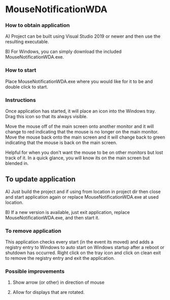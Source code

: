 # MouseNotificationWDA

### How to obtain application ###

A) Project can be built using Visual Studio 2019 or newer and then use the resulting executable.

B) For Windows, you can simply download the included MouseNotificationWDA.exe.

### How to start ###

Place MouseNotificationWDA.exe where you would like for it to be and double click to start.

### Instructions ###

Once application has started, it will place an icon into the Windows tray. Drag this icon so that its always visible.

Move the mouse off of the main screen onto another monitor and it will change to red indicating that the mouse is no longer on the main monitor. Move the mouse back onto the main screen and it will change back to green indicating that the mouse is back on the main screen.

Helpful for when you don't want the mouse to be on other monitors but lost track of it. In a quick glance, you will know its on the main screen but blended in.

## To update application ###

A) Just build the project and if using from location in project dir then close and start application again or replace MouseNotificationWDA.exe at used location.

B) If a new version is available, just exit application, replace MouseNotificationWDA.exe, and then start it.

### To remove application ###

This application checks every start (in the event its moved) and adds a registry entry to Windows to auto start on Windows startup after a reboot or shutdown has occurred. Right click on the tray icon and click on clean exit to remove the registry entry and exit the application.

### Possible improvements ###

1) Show arrow (or other) in direction of mouse

2) Allow for displays that are rotated.
